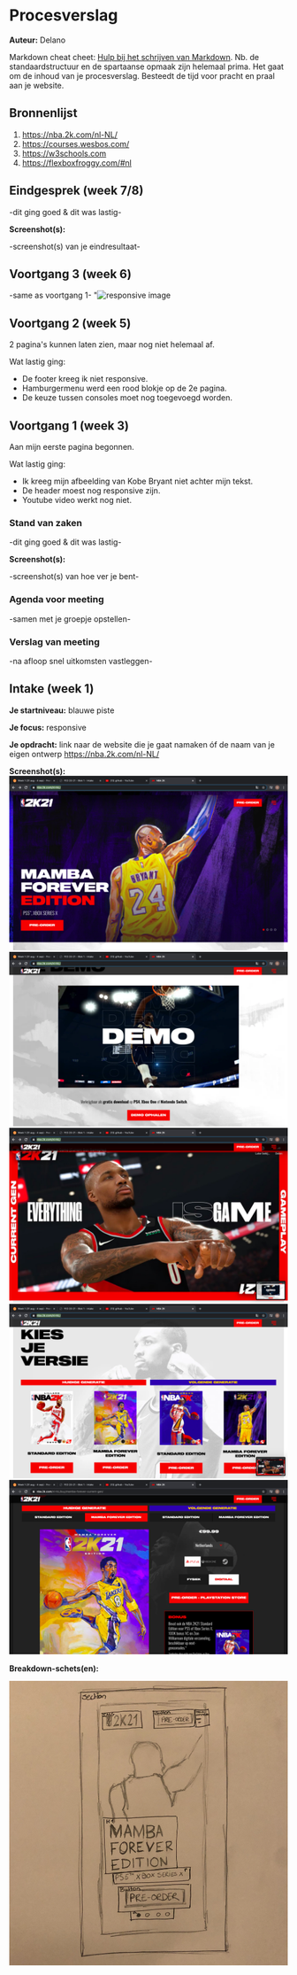 # Procesverslag
**Auteur:** Delano

Markdown cheat cheet: [Hulp bij het schrijven van Markdown](https://github.com/adam-p/markdown-here/wiki/Markdown-Cheatsheet). Nb. de standaardstructuur en de spartaanse opmaak zijn helemaal prima. Het gaat om de inhoud van je procesverslag. Besteedt de tijd voor pracht en praal aan je website.



## Bronnenlijst
1. https://nba.2k.com/nl-NL/
2. https://courses.wesbos.com/
3. https://w3schools.com
4. https://flexboxfroggy.com/#nl



## Eindgesprek (week 7/8)

-dit ging goed & dit was lastig-

**Screenshot(s):**

-screenshot(s) van je eindresultaat-



## Voortgang 3 (week 6)
-same as voortgang 1-
"![responsive image](images/responsive_2k21.gif)


## Voortgang 2 (week 5)
2 pagina's kunnen laten zien, maar nog niet helemaal af. 

Wat lastig ging:

- De footer kreeg ik niet responsive.
- Hamburgermenu werd een rood blokje op de 2e pagina.
- De keuze tussen consoles moet nog toegevoegd worden.



## Voortgang 1 (week 3)
Aan mijn eerste pagina begonnen. 

Wat lastig ging:

- Ik kreeg mijn afbeelding van Kobe Bryant niet achter mijn tekst.
- De header moest nog responsive zijn.
- Youtube video werkt nog niet.



### Stand van zaken

-dit ging goed & dit was lastig-

**Screenshot(s):**

-screenshot(s) van hoe ver je bent-

### Agenda voor meeting

-samen met je groepje opstellen-

### Verslag van meeting

-na afloop snel uitkomsten vastleggen-



## Intake (week 1)

**Je startniveau:** blauwe piste

**Je focus:** responsive

**Je opdracht:** link naar de website die je gaat namaken óf de naam van je eigen ontwerp 
https://nba.2k.com/nl-NL/

**Screenshot(s):**
![Afbeelding1](images/Afbeelding1.png)
![Afbeelding2](images/Afbeelding2.png)
![Afbeelding3](images/Afbeelding3.png)
![Afbeelding4](images/Afbeelding4.png)
![Afbeelding5](images/Afbeelding5.png)


**Breakdown-schets(en):**

![Breakdown schets](images/Breakdown.jpg) 
